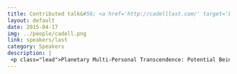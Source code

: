 ```yaml
---
title: Contributed talk&#58; <a href='http://cadelllast.com/' target='blank'>Cadell Last</a>
layout: default
date: 2015-04-17
img: ../people/cadell.png
link: speakers/last
category: Speakers
description: |
 <p class="lead">Planetary Multi-Personal Transcendence: Potential Being-Net Formation in the Global Brain Plan</p>
---
```

